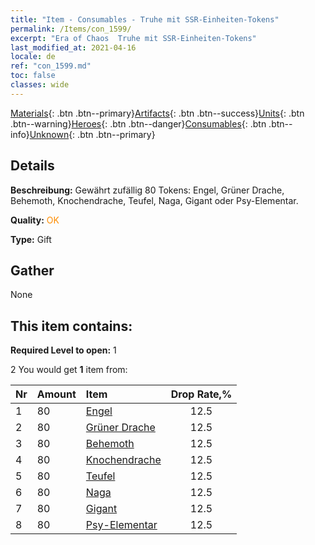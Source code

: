 ```yaml
---
title: "Item - Consumables - Truhe mit SSR-Einheiten-Tokens"
permalink: /Items/con_1599/
excerpt: "Era of Chaos  Truhe mit SSR-Einheiten-Tokens"
last_modified_at: 2021-04-16
locale: de
ref: "con_1599.md"
toc: false
classes: wide
---
```

 [Materials](/de/Items/){: .btn .btn--primary}[Artifacts](/de/Items/Artifacts/){: .btn .btn--success}[Units](/de/Items/Units/){: .btn .btn--warning}[Heroes](/de/Items/Heroes/){: .btn .btn--danger}[Consumables](/de/Items/Consumables/){: .btn .btn--info}[Unknown](/de/Items/Unknown/){: .btn .btn--primary}

## Details
 **Beschreibung:** Gewährt zufällig 80 Tokens: Engel, Grüner Drache, Behemoth, Knochendrache, Teufel, Naga, Gigant oder Psy-Elementar.

 **Quality:** <span style="color: #FF8C00">OK</span>

 **Type:** Gift

## Gather

  None

## This item contains:

 **Required Level to open:** 1

 2 You would get **1** item  from:

  | Nr | Amount |     Item    | Drop Rate,% |
  |:---|:-------|:------------|:---------:|
  | 1 | 80 | [Engel](/de/Items/unt_196/) | 12.5 | 
  | 2 | 80 | [Grüner Drache](/de/Items/unt_205/) | 12.5 | 
  | 3 | 80 | [Behemoth](/de/Items/unt_223/) | 12.5 | 
  | 4 | 80 | [Knochendrache](/de/Items/unt_214/) | 12.5 | 
  | 5 | 80 | [Teufel](/de/Items/unt_232/) | 12.5 | 
  | 6 | 80 | [Naga](/de/Items/unt_240/) | 12.5 | 
  | 7 | 80 | [Gigant](/de/Items/unt_241/) | 12.5 | 
  | 8 | 80 | [Psy-Elementar](/de/Items/unt_267/) | 12.5 | 
